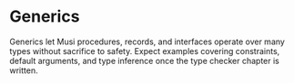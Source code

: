 # Generics

Generics let Musi procedures, records, and interfaces operate over many types without sacrifice to safety. Expect examples covering constraints, default arguments, and type inference once the type checker chapter is written.
